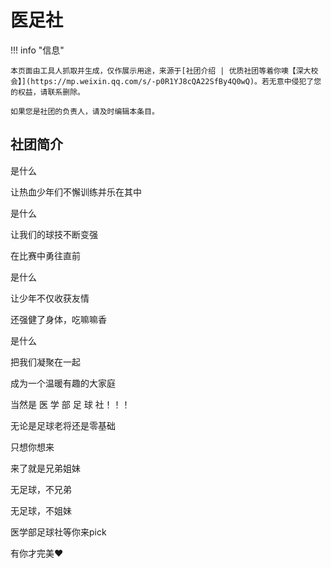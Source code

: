 # 医足社

!!! info "信息"

    本页面由工具人抓取并生成，仅作展示用途，来源于[社团介绍 | 优质社团等着你噢【深大校会】](https://mp.weixin.qq.com/s/-p0R1YJ8cQA22SfBy4Q0wQ)。若无意中侵犯了您的权益，请联系删除。
    
    如果您是社团的负责人，请及时编辑本条目。

## 社团简介
是什么

让热血少年们不懈训练并乐在其中

是什么

让我们的球技不断变强

在比赛中勇往直前

是什么

让少年不仅收获友情

还强健了身体，吃嘛嘛香

是什么

把我们凝聚在一起

成为一个温暖有趣的大家庭

当然是 医 学 部 足 球 社！！！

无论是足球老将还是零基础

只想你想来

来了就是兄弟姐妹

无足球，不兄弟

无足球，不姐妹

医学部足球社等你来pick

有你才完美❤
